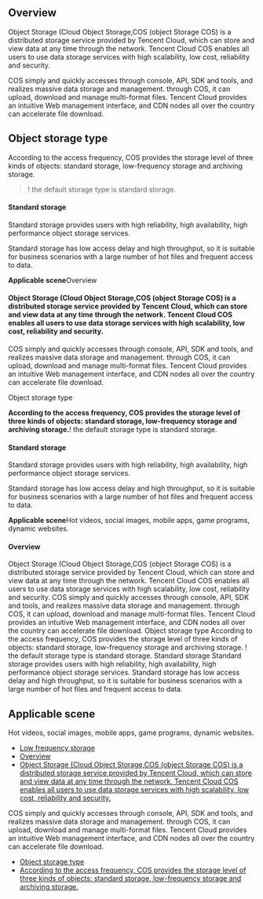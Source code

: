 ## Overview

Object Storage (Cloud Object Storage,COS (object Storage COS) is a distributed storage service provided by Tencent Cloud, which can store and view data at any time through the network. Tencent Cloud COS enables all users to use data storage services with high scalability, low cost, reliability and security.

COS simply and quickly accesses through console, API, SDK and tools, and realizes massive data storage and management. through COS, it can upload, download and manage multi-format files. Tencent Cloud provides an intuitive Web management interface, and CDN nodes all over the country can accelerate file download.

## Object storage type

According to the access frequency, COS provides the storage level of three kinds of objects: standard storage, low-frequency storage and archiving storage.

> ! the default storage type is standard storage.

#### Standard storage

Standard storage provides users with high reliability, high availability, high performance object storage services.

Standard storage has low access delay and high throughput, so it is suitable for business scenarios with a large number of hot files and frequent access to data.

**Applicable scene**Overview

#### Object Storage (Cloud Object Storage,COS (object Storage COS) is a distributed storage service provided by Tencent Cloud, which can store and view data at any time through the network. Tencent Cloud COS enables all users to use data storage services with high scalability, low cost, reliability and security.

COS simply and quickly accesses through console, API, SDK and tools, and realizes massive data storage and management. through COS, it can upload, download and manage multi-format files. Tencent Cloud provides an intuitive Web management interface, and CDN nodes all over the country can accelerate file download.

Object storage type

**According to the access frequency, COS provides the storage level of three kinds of objects: standard storage, low-frequency storage and archiving storage.**! the default storage type is standard storage.

#### Standard storage

Standard storage provides users with high reliability, high availability, high performance object storage services.

Standard storage has low access delay and high throughput, so it is suitable for business scenarios with a large number of hot files and frequent access to data.

**Applicable scene**Hot videos, social images, mobile apps, game programs, dynamic websites.

#### Overview

Object Storage (Cloud Object Storage,COS (object Storage COS) is a distributed storage service provided by Tencent Cloud, which can store and view data at any time through the network. Tencent Cloud COS enables all users to use data storage services with high scalability, low cost, reliability and security.
COS simply and quickly accesses through console, API, SDK and tools, and realizes massive data storage and management. through COS, it can upload, download and manage multi-format files. Tencent Cloud provides an intuitive Web management interface, and CDN nodes all over the country can accelerate file download.
Object storage type
According to the access frequency, COS provides the storage level of three kinds of objects: standard storage, low-frequency storage and archiving storage.
! the default storage type is standard storage.
Standard storage
Standard storage provides users with high reliability, high availability, high performance object storage services.
Standard storage has low access delay and high throughput, so it is suitable for business scenarios with a large number of hot files and frequent access to data.

## Applicable scene

Hot videos, social images, mobile apps, game programs, dynamic websites.

- [Low frequency storage](https://cloud.tencent.com/document/product/436/6224)
- [Overview](https://cloud.tencent.com/document/product/436/8186)
- [Object Storage (Cloud Object Storage,COS (object Storage COS) is a distributed storage service provided by Tencent Cloud, which can store and view data at any time through the network. Tencent Cloud COS enables all users to use data storage services with high scalability, low cost, reliability and security.](https://cloud.tencent.com/document/product/436/14518)

COS simply and quickly accesses through console, API, SDK and tools, and realizes massive data storage and management. through COS, it can upload, download and manage multi-format files. Tencent Cloud provides an intuitive Web management interface, and CDN nodes all over the country can accelerate file download.

- [Object storage type](https://cloud.tencent.com/document/product/436/13312)
- [According to the access frequency, COS provides the storage level of three kinds of objects: standard storage, low-frequency storage and archiving storage.](https://cloud.tencent.com/document/product/436/13324)